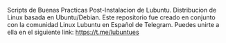 Scripts de Buenas Practicas Post-Instalacion de Lubuntu. Distribucion de Linux basada en Ubuntu/Debian.
Este repositorio fue creado en conjunto con la comunidad Linux Lubuntu en Español de Telegram. 
Puedes unirte a ella en el siguiente link: https://t.me/lubuntues